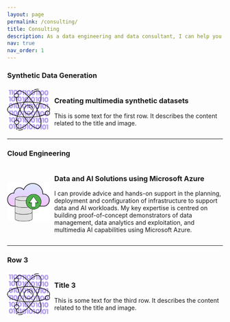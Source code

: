 ```yaml
---
layout: page
permalink: /consulting/
title: Consulting
description: As a data engineering and data consultant, I can help you translate data into valuable and comprehensible insights.
nav: true
nav_order: 1
---
```


### Synthetic Data Generation

<div style="display: flex; align-items: center;">
  <img src="../assets/img/consulting/synthetic-data-generation.png" alt="Image 1" style="width: 100px; height: auto; margin-right: 10px;">
  <div>
    <h3>Creating multimedia synthetic datasets</h3>
    <p>This is some text for the first row. It describes the content related to the title and image.</p>
  </div>
</div>

---

### Cloud Engineering

<div style="display: flex; align-items: center;">
  <img src="../assets/img/consulting/cloud-consulting.png" alt="Image 2" style="width: 100px; height: auto; margin-right: 10px;">
  <div>
    <h3>Data and AI Solutions using Microsoft Azure</h3>
    <p>I can provide advice and hands-on support in the planning, deployment and configuration of infrastructure to support data and AI workloads. My key expertise is centred on building proof-of-concept demonstrators of data management, data analytics and exploitation, and multimedia AI capabilities using Microsoft Azure.</p>
  </div>
</div>

---

### Row 3

<div style="display: flex; align-items: center;">
  <img src="../assets/img/consulting/synthetic-data-generation.png" alt="Image 3" style="width: 100px; height: auto; margin-right: 10px;">
  <div>
    <h3>Title 3</h3>
    <p>This is some text for the third row. It describes the content related to the title and image.</p>
  </div>
</div>

